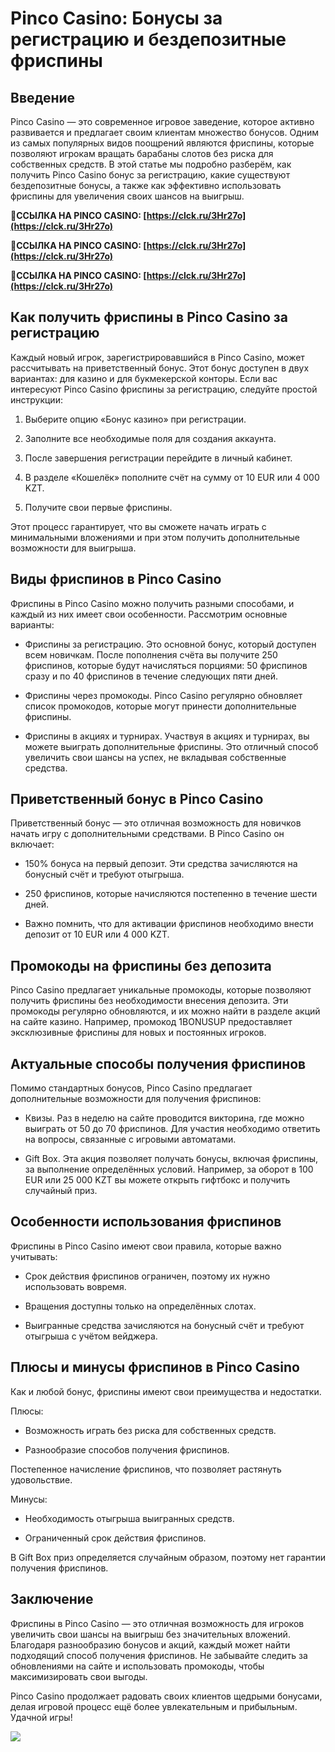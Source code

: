# Pinco Casino: Бонусы за регистрацию и бездепозитные фриспины

## Введение

Pinco Casino — это современное игровое заведение, которое активно развивается и предлагает своим клиентам множество бонусов. Одним из самых популярных видов поощрений являются фриспины, которые позволяют игрокам вращать барабаны слотов без риска для собственных средств. В этой статье мы подробно разберём, как получить Pinco Casino бонус за регистрацию, какие существуют бездепозитные бонусы, а также как эффективно использовать фриспины для увеличения своих шансов на выигрыш.

**🔗ССЫЛКА НА PINCO CASINO: [https://clck.ru/3Hr27o](https://clck.ru/3Hr27o)**

**🔗ССЫЛКА НА PINCO CASINO: [https://clck.ru/3Hr27o](https://clck.ru/3Hr27o)**

**🔗ССЫЛКА НА PINCO CASINO: [https://clck.ru/3Hr27o](https://clck.ru/3Hr27o)**

## Как получить фриспины в Pinco Casino за регистрацию

Каждый новый игрок, зарегистрировавшийся в Pinco Casino, может рассчитывать на приветственный бонус. Этот бонус доступен в двух вариантах: для казино и для букмекерской конторы. Если вас интересуют Pinco Casino фриспины за регистрацию, следуйте простой инструкции:

1. Выберите опцию «Бонус казино» при регистрации.

2. Заполните все необходимые поля для создания аккаунта.

3. После завершения регистрации перейдите в личный кабинет.

4. В разделе «Кошелёк» пополните счёт на сумму от 10 EUR или 4 000 KZT.

5. Получите свои первые фриспины.

Этот процесс гарантирует, что вы сможете начать играть с минимальными вложениями и при этом получить дополнительные возможности для выигрыша.

## Виды фриспинов в Pinco Casino

Фриспины в Pinco Casino можно получить разными способами, и каждый из них имеет свои особенности. Рассмотрим основные варианты:

- Фриспины за регистрацию. Это основной бонус, который доступен всем новичкам. После пополнения счёта вы получите 250 фриспинов, которые будут начисляться порциями: 50 фриспинов сразу и по 40 фриспинов в течение следующих пяти дней.

- Фриспины через промокоды. Pinco Casino регулярно обновляет список промокодов, которые могут принести дополнительные фриспины.

- Фриспины в акциях и турнирах. Участвуя в акциях и турнирах, вы можете выиграть дополнительные фриспины. Это отличный способ увеличить свои шансы на успех, не вкладывая собственные средства.

## Приветственный бонус в Pinco Casino

Приветственный бонус — это отличная возможность для новичков начать игру с дополнительными средствами. В Pinco Casino он включает:

- 150% бонуса на первый депозит. Эти средства зачисляются на бонусный счёт и требуют отыгрыша.

- 250 фриспинов, которые начисляются постепенно в течение шести дней.

- Важно помнить, что для активации фриспинов необходимо внести депозит от 10 EUR или 4 000 KZT.

## Промокоды на фриспины без депозита

Pinco Casino предлагает уникальные промокоды, которые позволяют получить фриспины без необходимости внесения депозита. Эти промокоды регулярно обновляются, и их можно найти в разделе акций на сайте казино. Например, промокод 1BONUSUP предоставляет эксклюзивные фриспины для новых и постоянных игроков.

## Актуальные способы получения фриспинов

Помимо стандартных бонусов, Pinco Casino предлагает дополнительные возможности для получения фриспинов:

- Квизы. Раз в неделю на сайте проводится викторина, где можно выиграть от 50 до 70 фриспинов. Для участия необходимо ответить на вопросы, связанные с игровыми автоматами.

- Gift Box. Эта акция позволяет получать бонусы, включая фриспины, за выполнение определённых условий. Например, за оборот в 100 EUR или 25 000 KZT вы можете открыть гифтбокс и получить случайный приз.

## Особенности использования фриспинов

Фриспины в Pinco Casino имеют свои правила, которые важно учитывать:

- Срок действия фриспинов ограничен, поэтому их нужно использовать вовремя.

- Вращения доступны только на определённых слотах.

- Выигранные средства зачисляются на бонусный счёт и требуют отыгрыша с учётом вейджера.

## Плюсы и минусы фриспинов в Pinco Casino

Как и любой бонус, фриспины имеют свои преимущества и недостатки.

Плюсы:

- Возможность играть без риска для собственных средств.

- Разнообразие способов получения фриспинов.

Постепенное начисление фриспинов, что позволяет растянуть удовольствие.

Минусы:

- Необходимость отыгрыша выигранных средств.

- Ограниченный срок действия фриспинов.

В Gift Box приз определяется случайным образом, поэтому нет гарантии получения фриспинов.

## Заключение

Фриспины в Pinco Casino — это отличная возможность для игроков увеличить свои шансы на выигрыш без значительных вложений. Благодаря разнообразию бонусов и акций, каждый может найти подходящий способ получения фриспинов. Не забывайте следить за обновлениями на сайте и использовать промокоды, чтобы максимизировать свои выгоды.

Pinco Casino продолжает радовать своих клиентов щедрыми бонусами, делая игровой процесс ещё более увлекательным и прибыльным. Удачной игры!

[![](https://i.ibb.co/5ssPk0g/5.png)](https://i.ibb.co/5ssPk0g/5.png)
